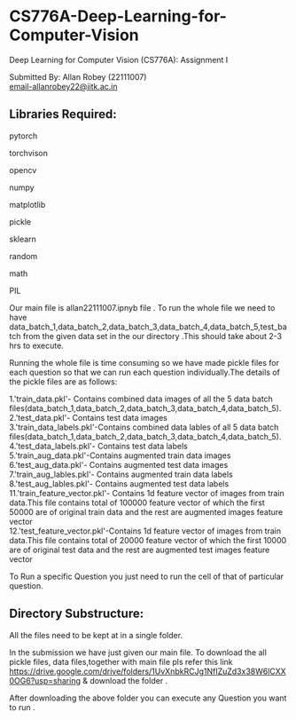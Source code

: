 # CS776A-Deep-Learning-for-Computer-Vision
Deep Learning for Computer Vision (CS776A): Assignment I

Submitted By: Allan Robey (22111007)<br>
email-allanrobey22@iitk.ac.in

## Libraries Required:<br>
pytorch

torchvison

opencv

numpy

matplotlib

pickle

sklearn

random 

math

PIL 

Our main file is allan22111007.ipnyb file . To run the whole file we need to have data_batch_1,data_batch_2,data_batch_3,data_batch_4,data_batch_5,test_batch from the given data set in the our directory .This should take about 2-3 hrs to execute.

Running the whole file is time consuming so we have made pickle files for each question so that we can run each question individually.The details of the pickle files are as follows:<br>

1.'train_data.pkl'- Contains combined data images of all the 5 data batch files(data_batch_1,data_batch_2,data_batch_3,data_batch_4,data_batch_5).<br>
2.'test_data.pkl'- Contains test data images<br>
3.'train_data_labels.pkl'-Contains combined data lables of all 5 data batch files(data_batch_1,data_batch_2,data_batch_3,data_batch_4,data_batch_5).<br>
4.'test_data_labels.pkl'- Contains test data labels<br>
5.'train_aug_data.pkl'-Contains augmented train data images <br>
6.'test_aug_data.pkl'- Contains augmented test data images<br>
7.'train_aug_lables.pkl'- Contains augmented train data labels<br>
8.'test_aug_lables.pkl'- Contains augmented test data labels<br>
11.'train_feature_vector.pkl'- Contains 1d feature vector of images from train data.This file contains total of 100000 feature vector of which the first 50000 are of original train data and the rest are augmented images feature vector<br>
12.'test_feature_vector.pkl'-Contains 1d feature vector of images from train data.This file contains total of 20000 feature vector of which the first 10000 are of original test data and the rest are augmented test images feature vector<br>



To Run a specific Question you just need to run the cell of that of particular question.<br>



## Directory Substructure:<br>
All the files need to be kept at in a single folder.<br>



In the submission we have just given our main file. To download the all pickle files, data files,together with main file pls refer this link https://drive.google.com/drive/folders/1UvXnbkRCJg1NfIZuZd3x38W6lCXX0OG6?usp=sharing  & download the folder .

After downloading the above folder you can execute any Question you want to run .

